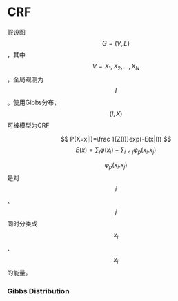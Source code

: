 # CRF

假设图$$G=(V,E)$$，其中$$V={X_1,X_2,\dots,X_N}$$，全局观测为$$I$$。使用Gibbs分布，$$(I,X)$$可被模型为CRF

$$
P(X=x|I)=\frac 1{Z(I)}exp(-E(x|I))
$$
$$ 
E(x)=\sum _i \varphi(x_i)+\sum _{i<j} \varphi_p(x_i.x_j)
$$

$$\varphi_p(x_i.x_j)$$是对$$i$$、$$j$$同时分类成$$x_i$$、$$x_j$$的能量。

### Gibbs Distribution